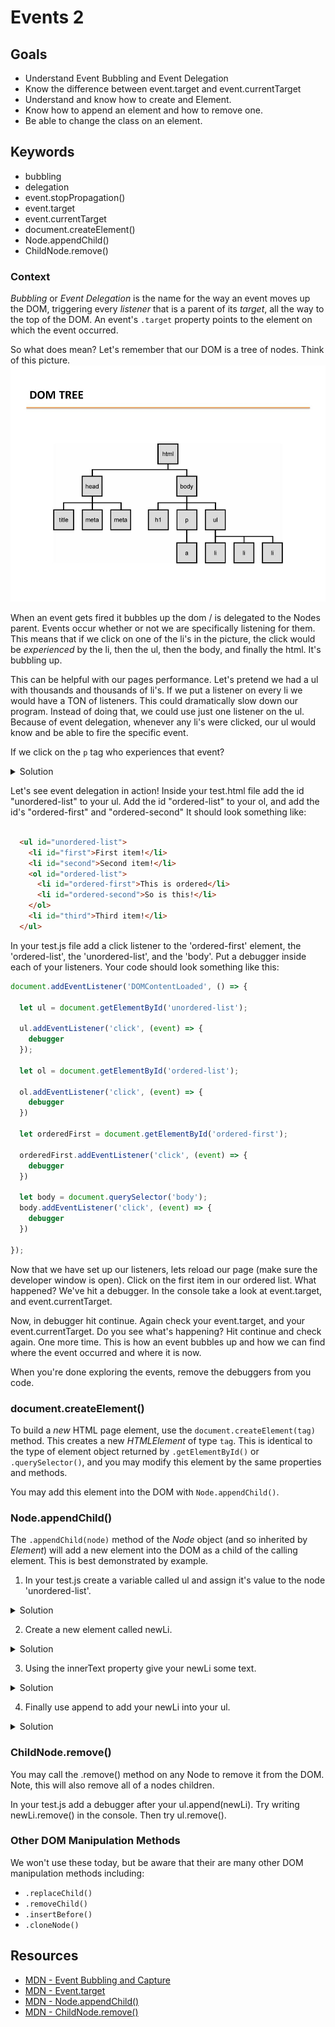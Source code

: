 # Events 2

## Goals
* Understand Event Bubbling and Event Delegation
* Know the difference between event.target and event.currentTarget
* Understand and know how to create and Element.
* Know how to append an element and how to remove one.
* Be able to change the class on an element. 

## Keywords

- bubbling
- delegation
- event.stopPropagation()
- event.target
- event.currentTarget
- document.createElement()
- Node.appendChild()
- ChildNode.remove()


### **Context**

*Bubbling* or *Event Delegation* is the name for the way an event moves up the DOM, triggering
every *listener* that is a parent of its *target*, all the way to the
top of the DOM. An event's `.target` property points to the element on which the event occurred.

So what does mean? Let's remember that our DOM is a tree of nodes. Think of this picture. 
![dom](dom_tree_events.jpg)

When an event gets fired it bubbles up the dom / is delegated to the Nodes parent. Events occur whether or not we are specifically listening for them. This means that if we click on one of the li's in the picture, the click would be _experienced_ by the li, then the ul, then the body, and finally the html. It's bubbling up. 

This can be helpful with our pages performance. Let's pretend we had a ul with thousands and thousands of li's. If we put a listener on every li we would have a TON of listeners. This could dramatically slow down our program. Instead of doing that, we could use just one listener on the ul. Because of event delegation, whenever any li's were clicked, our ul would know and be able to fire the specific event. 

If we click on the `p` tag who experiences that event? 

<details>
  <summary>
    Solution
  </summary>
  The `p` tag, then the `body`, and finally the `html`. 
</details>

Let's see event delegation in action! Inside your test.html file add the id "unordered-list" to your ul. Add the id "ordered-list" to your ol, and add the id's "ordered-first" and "ordered-second" It should look something like: 

```html

  <ul id="unordered-list">
    <li id="first">First item!</li>
    <li id="second">Second item!</li>
    <ol id="ordered-list">
      <li id="ordered-first">This is ordered</li>
      <li id="ordered-second">So is this!</li>
    </ol>
    <li id="third">Third item!</li>
  </ul>
```

In your test.js file add a click listener to the 'ordered-first' element, the 'ordered-list', the 'unordered-list', and the 'body'. Put a debugger inside each of your listeners. Your code should look something like this: 

```js 
document.addEventListener('DOMContentLoaded', () => {

  let ul = document.getElementById('unordered-list');

  ul.addEventListener('click', (event) => {
    debugger
  });

  let ol = document.getElementById('ordered-list');

  ol.addEventListener('click', (event) => {
    debugger
  })

  let orderedFirst = document.getElementById('ordered-first');

  orderedFirst.addEventListener('click', (event) => {
    debugger
  })

  let body = document.querySelector('body');
  body.addEventListener('click', (event) => {
    debugger
  })

});

```

Now that we have set up our listeners, lets reload our page (make sure the developer window is open). Click on the first item in our ordered list. What happened? We've hit a debugger. In the console take a look at event.target, and event.currentTarget. 

Now, in debugger hit continue. Again check your event.target, and your event.currentTarget. Do you see what's happening? Hit continue and check again. One more time. This is how an event bubbles up and how we can find where the event occurred and where it is now. 

When you're done exploring the events, remove the debuggers from you code. 

### **document.createElement()**

To build a *new* HTML page element, use the `document.createElement(tag)`
method. This creates a new *HTMLElement* of type `tag`. This is identical
to the type of element object returned by `.getElementById()` or
`.querySelector()`, and you may modify this element by the same properties
and methods.

You may add this element into the DOM with `Node.appendChild()`.

### **Node.appendChild()**

The `.appendChild(node)` method of the *Node* object (and so inherited by
*Element*) will add a new element into the DOM as a child of the calling
element. This is best demonstrated by example.

1. In your test.js create a variable called ul and assign it's value to the node 'unordered-list'. 

<details>
  <summary>
    Solution
  </summary>
  let ul = document.getElementById('unordered-list');
</details>


2. Create a new element called newLi. 

<details>
  <summary>
    Solution
  </summary>
  let newLi = document.createElement('li');
</details>

3. Using the innerText property give  your newLi some text. 

<details>
  <summary>
    Solution
  </summary>
  newLi.innerText = 'NEW LI';
</details>



4. Finally use append to add your newLi into your ul. 

<details>
  <summary>
    Solution
  </summary>
  ul.append(newLi);
</details>


### **ChildNode.remove()**

You may call the .remove() method on any Node to remove it from the DOM. Note, this will also remove all of a nodes children. 

In your test.js add a debugger after your ul.append(newLi). Try writing newLi.remove() in the console. Then try ul.remove(). 

### **Other DOM Manipulation Methods**

We won't use these today, but be aware that their are many other DOM manipulation methods
including:

- `.replaceChild()`
- `.removeChild()`
- `.insertBefore()`
- `.cloneNode()`


## Resources

- [MDN - Event Bubbling and Capture](https://developer.mozilla.org/en-US/docs/Learn/JavaScript/Building_blocks/Events#Event_bubbling_and_capture)
- [MDN - Event.target](https://developer.mozilla.org/en-US/docs/Web/API/Event/target)
- [MDN - Node.appendChild()](https://developer.mozilla.org/en-US/docs/Web/API/Node/appendChild)
- [MDN - ChildNode.remove()](https://developer.mozilla.org/en-US/docs/Web/API/ChildNode/remove)
